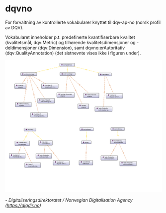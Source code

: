 # dqvno

For forvaltning av kontrollerte vokabularer knyttet til dqv-ap-no (norsk profil av DQV).

Vokabularet inneholder p.t. predefinerte kvantifiserbare kvalitet (kvalitetsmål, dqv:Metric) og tilhørende kvalitetsdimensjoner og -deldimensjoner (dqv:Dimension), samt dqvno:erAutoritativ (dqv:QualityAnnotation) (det sistnevnte vises ikke i figuren under).

![predefinerte kvalitetsmål](images/dqvno_v04.png)

\- _Digitaliseringsdirektoratet / Norwegian Digitalisation Agency (https://digdir.no)_
